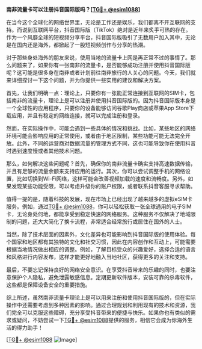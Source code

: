 **南非流量卡可以注册抖音国际版吗？[[TG💪+ @esim1088](https://t.me/s/esim1088)]**

在当今这个全球化的网络世界里，无论是工作还是娱乐，我们都离不开互联网的支持。而说到互联网平台，抖音国际版（TikTok）绝对是近年来炙手可热的存在。作为一个风靡全球的短视频分享平台，抖音国际版吸引了无数用户加入其中，无论是在国内还是海外，都掀起了一股短视频创作与分享的热潮。

对于那些身处海外的朋友来说，使用当地的流量卡上网是再正常不过的事情了。那么问题来了，如果你有一张南非的流量卡，是否能够成功注册并使用抖音国际版呢？这可能是很多身在南非或者计划前往南非旅行的人关心的问题。今天，我们就来详细探讨一下这个问题，并为你提供一些实用的建议和解决方案。

首先，让我们明确一点：理论上，只要你有一张能正常连接到互联网的SIM卡，包括南非的流量卡，理论上是可以注册并使用抖音国际版的。因为抖音国际版本身是一个全球性的应用程序，只要你的设备能够访问谷歌Play商店或苹果App Store下载应用，并且有稳定的网络连接，就可以完成注册和登录。

然而，在实际操作中，可能会遇到一些具体的情况和挑战。比如，某些地区的网络环境可能会影响应用的正常使用，或者由于地区限制，某些功能可能无法完全开放。此外，不同的运营商对数据流量的管理方式不同，这也可能导致你在使用抖音时遇到速度慢或者其他技术问题。

那么，如何解决这些问题呢？首先，确保你的南非流量卡确实支持高速数据传输，并且有足够的流量余额来支持应用的运行。其次，你可以尝试调整手机的网络设置，比如切换到Wi-Fi网络，这样可能会改善视频加载的速度和流畅度。另外，如果发现某些功能受限，可以考虑升级你的账户权限，或者联系抖音客服寻求帮助。

值得一提的是，随着科技的发展，现在市场上已经出现了越来越多的虚拟eSIM卡服务。例如，通过[TG💪+ @esim1088](https://t.me/s/esim1088)，你可以轻松获取一张全球通用的电子SIM卡，无论身处何地，都能享受到稳定快速的网络服务。这种服务不仅解决了地域限制的问题，还大大简化了换卡流程，非常适合经常旅行或居住在国外的人士。

当然，除了技术层面的因素外，文化差异也可能影响到抖音国际版的使用体验。每个国家和地区都有其独特的文化和社交习惯，因此在内容创作和互动上，可能需要根据当地情况做出相应的调整。例如，了解目标受众的兴趣爱好，选择合适的语言和风格进行内容发布，这样才能更好地融入当地社区，获得更多的关注和支持。

最后，不要忘记保持良好的网络安全意识。在享受抖音带来的乐趣的同时，也要注意保护个人隐私，避免泄露敏感信息。定期更新软件版本，安装可靠的杀毒软件，这些都是保障设备安全的重要措施。

综上所述，虽然南非流量卡理论上是可以用来注册和使用抖音国际版的，但在实际操作中还需要考虑到多种因素的影响。通过合理规划和利用现有的技术和资源，我们完全可以克服这些障碍，充分享受抖音带来的便捷与快乐。如果你也有类似的需求或疑问，不妨尝试一下[TG💪+ @esim1088](https://t.me/s/esim1088)提供的服务，相信它会成为你海外生活的得力助手！

[[TG💪+ @esim1088](https://t.me/s/esim1088) ![Image](https://i.postimg.cc/4NQfJmqS/Snipaste-2025-05-13-00-14-12.png)]